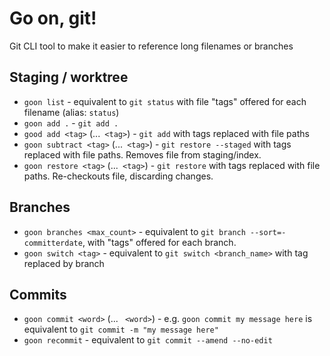 # Go on, git!

Git CLI tool to make it easier to reference long filenames or branches

## Staging / worktree
- `goon list` - equivalent to `git status` with file "tags" offered for each filename (alias: `status`)
- `goon add .` - `git add .`
- `good add <tag>` (...` <tag>`) - `git add` with tags replaced with file paths
- `goon subtract <tag>` (...` <tag>`) - `git restore --staged` with tags replaced with file paths. Removes file from staging/index.
- `goon restore <tag>` (...` <tag>`) - `git restore` with tags replaced with file paths. Re-checkouts file, discarding changes.

## Branches
- `goon branches <max_count>` - equivalent to `git branch --sort=-committerdate`, with "tags" offered for each branch.
- `goon switch <tag>` - equivalent to `git switch <branch_name>` with tag replaced by branch

## Commits
- `goon commit <word>` (... ` <word>`) - e.g. `goon commit my message here` is equivalent to `git commit -m "my message here"`
- `goon recommit` - equivalent to `git commit --amend --no-edit`
